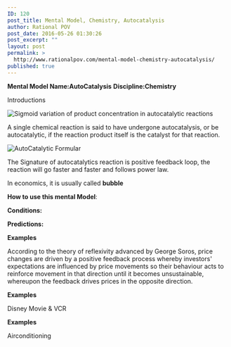 ```yaml
---
ID: 120
post_title: Mental Model, Chemistry, Autocatalysis
author: Rational POV
post_date: 2016-05-26 01:30:26
post_excerpt: ""
layout: post
permalink: >
  http://www.rationalpov.com/mental-model-chemistry-autocatalysis/
published: true
---
```

**Mental Model Name:AutoCatalysis** 
**Discipline:Chemistry** 


Introductions

![Sigmoid variation of product concentration in autocatalytic reactions](https://upload.wikimedia.org/wikipedia/commons/5/55/Sigmoid_curve_for_an_autocatalytical_reaction.jpg)


A single chemical reaction is said to have undergone autocatalysis, or be autocatalytic, if the reaction product itself is the catalyst for that reaction.

![AutoCatalytic Formular](https://upload.wikimedia.org/math/f/2/1/f21663a5fc9d1dc7e51337b52223f48c.png)

The Signature of autocatalytics reaction is positive feedback loop, the reaction will go faster and faster and follows power law. 

In economics, it is usually called **bubble**



**How to use this mental Model**:

**Conditions:**

**Predictions:**


**Examples**

According to the theory of reflexivity advanced by George Soros, price changes are driven by a positive feedback process whereby investors' expectations are influenced by price movements so their behaviour acts to reinforce movement in that direction until it becomes unsustainable, whereupon the feedback drives prices in the opposite direction.


**Examples**

Disney Movie & VCR

**Examples**

Airconditioning

